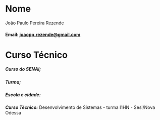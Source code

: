 # Nome
João Paulo Pereira Rezende

####  Email: joaopp.rezende@gmail.com

# Curso Técnico

##### Curso do SENAI;
##### Turma;
##### Escola e cidade:

***Curso Técnico:*** Desenvolvimento de Sistemas - turma I1HN - Sesi/Nova Odessa
